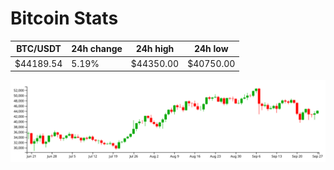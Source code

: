 # Bitcoin Stats

BTC/USDT|24h change|24h high|24h low|
|---|---|---|---|
|$44189.54|5.19%|$44350.00|$40750.00|

<img src="./chart.svg">
